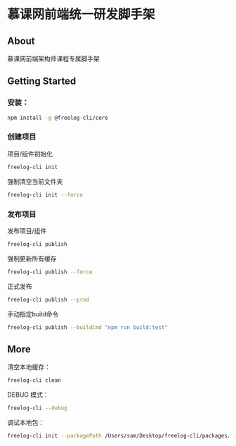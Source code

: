 # 慕课网前端统一研发脚手架

## About

慕课网前端架构师课程专属脚手架

## Getting Started

### 安装：

```bash
npm install -g @freelog-cli/core
```

### 创建项目

项目/组件初始化

```bash
freelog-cli init 
```

强制清空当前文件夹

```bash
freelog-cli init --force
```

### 发布项目

发布项目/组件

```bash
freelog-cli publish
```

强制更新所有缓存

```bash
freelog-cli publish --force
```

正式发布

```bash
freelog-cli publish --prod
```

手动指定build命令

```bash
freelog-cli publish --buildCmd "npm run build:test"
```


## More

清空本地缓存：

```bash
freelog-cli clean
```

DEBUG 模式：

```bash
freelog-cli --debug
```

调试本地包：

```bash
freelog-cli init --packagePath /Users/sam/Desktop/freelog-cli/packages/init/
```
